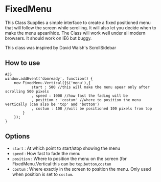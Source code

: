 FixedMenu
===========

This Class Supplies a simple interface to create a fixed positioned menu that will follow the screen while scrolling. It will also let you decide when to make the menu apear/hide.
The Class will work well under all modern browsers. It should work on IE6 but buggy.

This class was inspired by David Walsh's ScrollSidebar

How to use
----------
	#JS
    window.addEvent('domready', function() {
        new FixedMenu.Vertical({$('menu'),{
				start : 500 //this will make the menu apear only after scrolling 500 pixels
				, speed : 1000 //how fast the fading will be
				, position : 'costum' //where to position the menu vertically (can also be 'top' and 'bottom')
				, costum : 100 //will be positioned 100 pixels from top
			}
		});        
    }
	
Options
--------

  * `start` : At which point to start/stop showing the menu
  * `speed` : How fast to fade the menu
  * `position` : Where to position the menu on the screen (for FixedMenu.Vertical this can be `top`,`bottom`,`costum`
  * `costum` : Where exactly in the screen to position the menu. Only used when position is set to `costum`.   